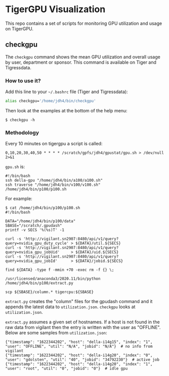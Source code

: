 # TigerGPU Visualization

This repo contains a set of scripts for monitoring GPU utilization and usage on TigerGPU.

## checkgpu

The `checkgpu` command shows the mean GPU utilization and overall usage by user, department or sponsor. This command is available on Tiger and Tigressdata.

### How to use it?

Add this line to your `~/.bashrc` file (Tiger and Tigressdata):

```bash
alias checkgpu='/home/jdh4/bin/checkgpu'
```

Then look at the examples at the bottom of the help menu:

```
$ checkgpu -h
```

### Methodology

Every 10 minutes on tigergpu a script is called:

```
0,10,20,30,40,50 * * * * /scratch/gpfs/jdh4/gpustat/gpu.sh > /dev/null 2>&1
```

`gpu.sh` is:

```
#!/bin/bash
ssh della-gpu "/home/jdh4/bin/a100/a100.sh"
ssh traverse "/home/jdh4/bin/v100/v100.sh"
/home/jdh4/bin/p100/p100.sh
```

For example:

```
$ cat /home/jdh4/bin/p100/p100.sh
#!/bin/bash

DATA="/home/jdh4/bin/p100/data"
SBASE="/scratch/.gpudash"
printf -v SECS '%(%s)T' -1

curl -s 'http://vigilant.sn2907:8480/api/v1/query?query=nvidia_gpu_duty_cycle' > ${DATA}/util.${SECS}
curl -s 'http://vigilant.sn2907:8480/api/v1/query?query=nvidia_gpu_jobUid'     > ${DATA}/uid.${SECS}
curl -s 'http://vigilant.sn2907:8480/api/v1/query?query=nvidia_gpu_jobId'      > ${DATA}/jobid.${SECS}

find ${DATA} -type f -mmin +70 -exec rm -f {} \;

/usr/licensed/anaconda3/2020.11/bin/python /home/jdh4/bin/p100/extract.py

scp ${SBASE}/column.* tigercpu:${SBASE}
```

`extract.py` creates the "column" files for the gpudash command and it appends the latest data to `utilization.json`. `checkgpu` looks at `utilization.json`.

`extract.py` assumes a given set of hostnames. If a host is not found in the raw data from vigilant then the entry is written with the user as "OFFLINE". Below are some samples from `utilization.json`:

```
{"timestamp": "1622344202", "host": "della-i14g15", "index": "1", "user": "OFFLINE", "util": "N/A", "jobid": "N/A"}  # no info from vigilant
{"timestamp": "1622344202", "host": "della-i14g20", "index": "0", "user": "gdolsten", "util": "40", "jobid": "34792230"}  # active job
{"timestamp": "1622344202", "host": "della-i14g20", "index": "1", "user": "root", "util": "0", "jobid": "0"}  # idle gpu
```
